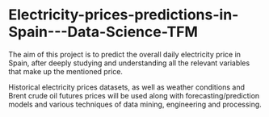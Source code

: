 # Electricity-prices-predictions-in-Spain---Data-Science-TFM

The aim of this project is to predict the overall daily electricity price in Spain, after deeply studying and understanding all the relevant variables that make up the mentioned price.

Historical electricity prices datasets, as well as weather conditions and Brent crude oil futures prices will be used along with forecasting/prediction models and various techniques of data mining, engineering and processing. 
